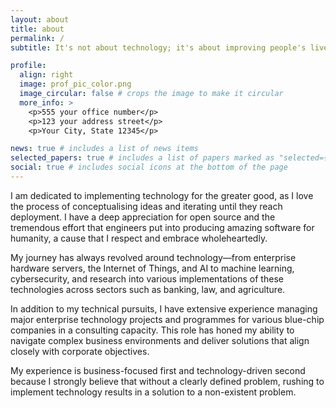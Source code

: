 ```yaml
---
layout: about
title: about
permalink: /
subtitle: It's not about technology; it's about improving people's lives and processes 

profile:
  align: right
  image: prof_pic_color.png
  image_circular: false # crops the image to make it circular
  more_info: >
    <p>555 your office number</p>
    <p>123 your address street</p>
    <p>Your City, State 12345</p>

news: true # includes a list of news items
selected_papers: true # includes a list of papers marked as "selected={true}"
social: true # includes social icons at the bottom of the page
---
```


I am dedicated to implementing technology for the greater good, as I love the process of conceptualising ideas and iterating until they reach deployment. I have a deep appreciation for open source and the tremendous effort that engineers put into producing amazing software for humanity, a cause that I respect and embrace wholeheartedly.

My journey has always revolved around technology—from enterprise hardware servers, the Internet of Things, and AI to machine learning, cybersecurity, and research into various implementations of these technologies across sectors such as banking, law, and agriculture.

In addition to my technical pursuits, I have extensive experience managing major enterprise technology projects and programmes for various blue-chip companies in a consulting capacity. This role has honed my ability to navigate complex business environments and deliver solutions that align closely with corporate objectives.

My experience is business-focused first and technology-driven second because I strongly believe that without a clearly defined problem, rushing to implement technology results in a solution to a non-existent problem.

